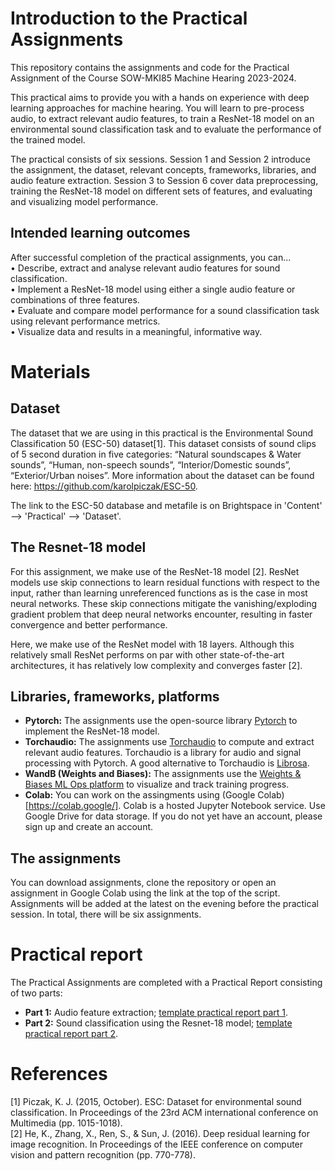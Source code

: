 # Introduction to the Practical Assignments
This repository contains the assignments and code for the Practical Assignment of the Course SOW-MKI85 Machine Hearing 2023-2024. 

This practical aims to provide you with a hands on experience with deep learning approaches for machine hearing. You will learn to pre-process audio, to extract relevant audio features, to train a ResNet-18 model on an environmental sound classification task and to evaluate the performance of the trained model.

The practical consists of six sessions. Session 1 and Session 2 introduce the assignment, the dataset, relevant concepts, frameworks, libraries, and audio feature extraction. Session 3 to Session 6 cover data preprocessing, training the ResNet-18 model on different sets of features, and evaluating and visualizing model performance.

## Intended learning outcomes
After successful completion of the practical assignments, you can...
<br>
•	Describe, extract and analyse relevant audio features for sound classification.
<br>
•	Implement a ResNet-18 model using either a single audio feature or combinations of three features. 
<br>
•	Evaluate and compare model performance for a sound classification task using relevant performance metrics.
<br>
•	Visualize data and results in a meaningful, informative way. 

# Materials
## Dataset
The dataset that we are using in this practical is the Environmental Sound Classification 50 (ESC-50) dataset[1]. This dataset consists of sound clips of 5 second duration in five categories: “Natural soundscapes & Water sounds”, “Human, non-speech sounds”, “Interior/Domestic sounds”, “Exterior/Urban noises”. More information about the dataset can be found here: https://github.com/karolpiczak/ESC-50.  

The link to the ESC-50 database and metafile is on Brightspace in 'Content' --> 'Practical' --> 'Dataset'.  

## The Resnet-18 model
For this assignment, we make use of the ResNet-18 model [2]. ResNet models use skip connections to learn residual functions with respect to the input, rather than learning unreferenced functions as is the case in most neural networks. These skip connections mitigate the vanishing/exploding gradient problem that deep neural networks encounter, resulting in faster convergence and better performance. 

Here, we make use of the ResNet model with 18 layers. Although this relatively small ResNet performs on par with other state-of-the-art architectures, it has relatively low complexity and converges faster [2].

## Libraries, frameworks, platforms
* **Pytorch:** The assignments use the open-source library [Pytorch](https://pytorch.org/) to implement the ResNet-18 model. 
*	**Torchaudio:** The assignments use [Torchaudio](https://pytorch.org/audio/stable/index.html) to compute and extract relevant audio features. Torchaudio is a library for audio and signal processing with Pytorch.  A good alternative to Torchaudio is [Librosa](https://librosa.org/doc/latest/index.html). 
*	**WandB (Weights and Biases):** The assignments use the [Weights & Biases ML Ops platform](https://wandb.ai/site) to visualize and track training progress.  
*	**Colab:** You can work on the assingments using (Google Colab)[https://colab.google/]. Colab is a hosted Jupyter Notebook service. Use Google Drive for data storage. If you do not yet have an account, please sign up and create an account. 

## The assignments
You can download assignments, clone the repository or open an assignment in Google Colab using the link at the top of the script. Assignments will be added at the latest on the evening before the practical session. In total, there will be six assignments.   

# Practical report
The Practical Assignments are completed with a Practical Report consisting of two parts:
<br>
* **Part 1:** Audio feature extraction; [template practical report part 1](https://www.overleaf.com/read/htdgvkcwjcdn#eaa6eb). 
* **Part 2:** Sound classification using the Resnet-18 model; [template practical report part 2](https://www.overleaf.com/read/qdzdmzpnnqjb#45d1a7).


# References
[1] Piczak, K. J. (2015, October). ESC: Dataset for environmental sound classification. In Proceedings of the 23rd ACM international conference on Multimedia (pp. 1015-1018).
<br>
[2] He, K., Zhang, X., Ren, S., & Sun, J. (2016). Deep residual learning for image recognition. In Proceedings of the IEEE conference on computer vision and pattern recognition (pp. 770-778).




